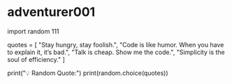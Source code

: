 # adventurer001
import random  111

quotes = [
    "Stay hungry, stay foolish.",
    "Code is like humor. When you have to explain it, it’s bad.",
    "Talk is cheap. Show me the code.",
    "Simplicity is the soul of efficiency."
]

print("💡 Random Quote:")
print(random.choice(quotes))
